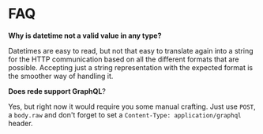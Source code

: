 # FAQ

**Why is datetime not a valid value in any type?**

Datetimes are easy to read, but not that easy to translate again into a string
for the HTTP communication based on all the different formats that are possible.
Accepting just a string representation with the expected format is the smoother
way of handling it.

**Does rede support GraphQL**?

Yes, but right now it would require you some manual crafting. Just use `POST`,
a `body.raw` and don't forget to set a `Content-Type: application/graphql` header.
